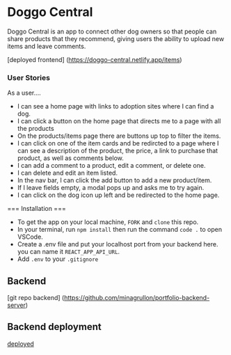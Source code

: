 # Doggo Central

Doggo Central is an app to connect other dog owners so that people can share products that they recommend, giving users the ability to upload new items and leave comments.

[deployed frontend] (https://doggo-central.netlify.app/items)

### User Stories

As a user....

- I can see a home page with links to adoption sites where I can find a dog.
- I can click a button on the home page that directs me to a page with all the products
- On the products/items page there are buttons up top to filter the items.
- I can click on one of the item cards and be redircted to a page where I can see a description of the product, the price, a link to purchase that product, as well as comments below.
- I can add a comment to a product, edit a comment, or delete one.
- I can delete and edit an item listed.
- In the nav bar, I can click the add button to add a new product/item.
- If I leave fields empty, a modal pops up and asks me to try again.
- I can click on the dog icon up left and be redirected to the home page.

=== Installation ===

- To get the app on your local machine, `FORK` and `clone` this repo.
- In your terminal, run `npm install` then run the command `code .` to open VSCode.
- Create a .env file and put your localhost port from your backend here. you can name it `REACT_APP_API_URL`.
- Add `.env` to your `.gitignore`

## Backend

[git repo backend] (https://github.com/minagrullon/portfolio-backend-server)

## Backend deployment

[deployed](https://doggo-central-backend.onrender.com)
